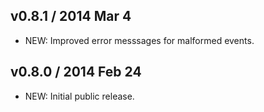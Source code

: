 ## v0.8.1 / 2014 Mar 4

 * NEW: Improved error messsages for malformed events.


## v0.8.0 / 2014 Feb 24

 * NEW: Initial public release.
